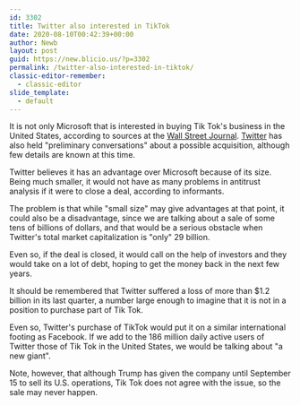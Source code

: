 ```yaml
---
id: 3302
title: Twitter also interested in TikTok
date: 2020-08-10T00:42:39+00:00
author: Newb
layout: post
guid: https://new.blicio.us/?p=3302
permalink: /twitter-also-interested-in-tiktok/
classic-editor-remember:
  - classic-editor
slide_template:
  - default
---
```

It is not only Microsoft that is interested in buying Tik Tok's business in the United States, according to sources at the [Wall Street Journal](https://www.wsj.com/articles/twitter-tiktok-have-held-preliminary-talks-about-possible-combination-11596925449?mod=djemalertNEWS). [Twitter](https://new.blicio.us/how-to-promote-your-startup-using-twitter/) has also held "preliminary conversations" about a possible acquisition, although few details are known at this time.

Twitter believes it has an advantage over Microsoft because of its size. Being much smaller, it would not have as many problems in antitrust analysis if it were to close a deal, according to informants.

The problem is that while "small size" may give advantages at that point, it could also be a disadvantage, since we are talking about a sale of some tens of billions of dollars, and that would be a serious obstacle when Twitter's total market capitalization is "only" 29 billion.

Even so, if the deal is closed, it would call on the help of investors and they would take on a lot of debt, hoping to get the money back in the next few years.

It should be remembered that Twitter suffered a loss of more than $1.2 billion in its last quarter, a number large enough to imagine that it is not in a position to purchase part of Tik Tok.

Even so, Twitter's purchase of TikTok would put it on a similar international footing as Facebook. If we add to the 186 million daily active users of Twitter those of Tik Tok in the United States, we would be talking about "a new giant".

Note, however, that although Trump has given the company until September 15 to sell its U.S. operations, Tik Tok does not agree with the issue, so the sale may never happen.